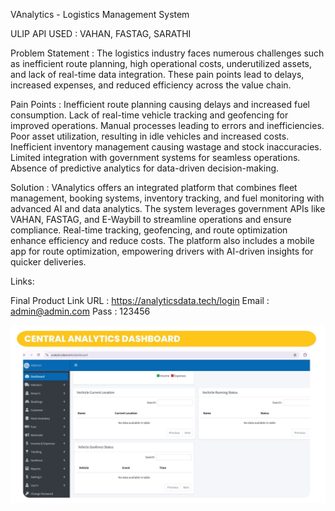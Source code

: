VAnalytics - Logistics Management System

ULIP API USED : VAHAN, FASTAG, SARATHI

Problem Statement :
The logistics industry faces numerous challenges such as inefficient route planning, high operational costs, underutilized assets, and lack of real-time data integration. These pain points lead to delays, increased expenses, and reduced efficiency across the value chain.

Pain Points :
Inefficient route planning causing delays and increased fuel consumption.
Lack of real-time vehicle tracking and geofencing for improved operations.
Manual processes leading to errors and inefficiencies.
Poor asset utilization, resulting in idle vehicles and increased costs.
Inefficient inventory management causing wastage and stock inaccuracies.
Limited integration with government systems for seamless operations.
Absence of predictive analytics for data-driven decision-making.

Solution :
VAnalytics offers an integrated platform that combines fleet management, booking systems, inventory tracking, and fuel monitoring with advanced AI and data analytics. The system leverages government APIs like VAHAN, FASTAG, and E-Waybill to streamline operations and ensure compliance. Real-time tracking, geofencing, and route optimization enhance efficiency and reduce costs. The platform also includes a mobile app for route optimization, empowering drivers with AI-driven insights for quicker deliveries.

Links:

Final Product Link
URL : https://analyticsdata.tech/login
Email : admin@admin.com
Pass   : 123456

![Dashboard](https://github.com/ShyamDev12/VANALYTICSLogistics/blob/main/CentralBoard.jpg)
